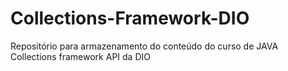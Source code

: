 # Collections-Framework-DIO
Repositório para armazenamento do conteúdo do curso de JAVA Collections framework API da DIO
